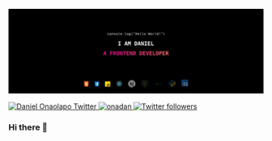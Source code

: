 ![Daniel Onaolapo](1500x500.jpeg)

<a href="https://twitter.com/1DanielOnaolapo">
    <img alt="Daniel Onaolapo Twitter" src="https://img.shields.io/badge/Twitter-1DA1F2?style=for-the-badge&logo=twitter&logoColor=white" />
</a>
<a href="https://github.com/onadan">
    <img alt="onadan" src="https://img.shields.io/badge/GitHub-100000?style=for-the-badge&logo=github&logoColor=white" />
</a>
<a href="https://twitter.com/1DanielOnaolapo">
    <img alt="Twitter followers" src="https://img.shields.io/badge/followers-1-blue?color=orange&logo=twitter">
</a>

### Hi there 👋

<!--
**onadan/onadan** is a ✨ _special_ ✨ repository because its `README.md` (this file) appears on your GitHub profile.

Here are some ideas to get you started:

- 🔭 I’m currently working on ...
- 🌱 I’m currently learning ...
- 👯 I’m looking to collaborate on ...
- 🤔 I’m looking for help with ...
- 💬 Ask me about ...
- 📫 How to reach me: ...
- 😄 Pronouns: ...
- ⚡ Fun fact: ...
-->
